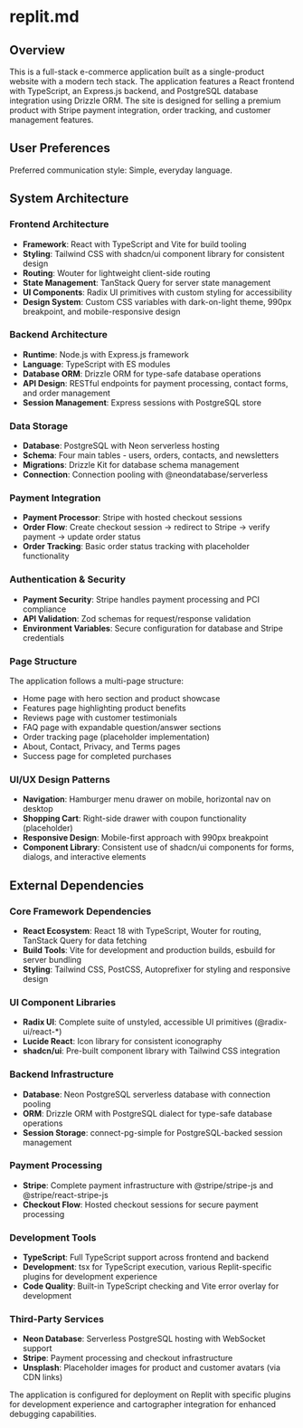 # replit.md

## Overview

This is a full-stack e-commerce application built as a single-product website with a modern tech stack. The application features a React frontend with TypeScript, an Express.js backend, and PostgreSQL database integration using Drizzle ORM. The site is designed for selling a premium product with Stripe payment integration, order tracking, and customer management features.

## User Preferences

Preferred communication style: Simple, everyday language.

## System Architecture

### Frontend Architecture
- **Framework**: React with TypeScript and Vite for build tooling
- **Styling**: Tailwind CSS with shadcn/ui component library for consistent design
- **Routing**: Wouter for lightweight client-side routing
- **State Management**: TanStack Query for server state management
- **UI Components**: Radix UI primitives with custom styling for accessibility
- **Design System**: Custom CSS variables with dark-on-light theme, 990px breakpoint, and mobile-responsive design

### Backend Architecture
- **Runtime**: Node.js with Express.js framework
- **Language**: TypeScript with ES modules
- **Database ORM**: Drizzle ORM for type-safe database operations
- **API Design**: RESTful endpoints for payment processing, contact forms, and order management
- **Session Management**: Express sessions with PostgreSQL store

### Data Storage
- **Database**: PostgreSQL with Neon serverless hosting
- **Schema**: Four main tables - users, orders, contacts, and newsletters
- **Migrations**: Drizzle Kit for database schema management
- **Connection**: Connection pooling with @neondatabase/serverless

### Payment Integration
- **Payment Processor**: Stripe with hosted checkout sessions
- **Order Flow**: Create checkout session → redirect to Stripe → verify payment → update order status
- **Order Tracking**: Basic order status tracking with placeholder functionality

### Authentication & Security
- **Payment Security**: Stripe handles payment processing and PCI compliance
- **API Validation**: Zod schemas for request/response validation
- **Environment Variables**: Secure configuration for database and Stripe credentials

### Page Structure
The application follows a multi-page structure:
- Home page with hero section and product showcase
- Features page highlighting product benefits
- Reviews page with customer testimonials
- FAQ page with expandable question/answer sections
- Order tracking page (placeholder implementation)
- About, Contact, Privacy, and Terms pages
- Success page for completed purchases

### UI/UX Design Patterns
- **Navigation**: Hamburger menu drawer on mobile, horizontal nav on desktop
- **Shopping Cart**: Right-side drawer with coupon functionality (placeholder)
- **Responsive Design**: Mobile-first approach with 990px breakpoint
- **Component Library**: Consistent use of shadcn/ui components for forms, dialogs, and interactive elements

## External Dependencies

### Core Framework Dependencies
- **React Ecosystem**: React 18 with TypeScript, Wouter for routing, TanStack Query for data fetching
- **Build Tools**: Vite for development and production builds, esbuild for server bundling
- **Styling**: Tailwind CSS, PostCSS, Autoprefixer for styling and responsive design

### UI Component Libraries
- **Radix UI**: Complete suite of unstyled, accessible UI primitives (@radix-ui/react-*)
- **Lucide React**: Icon library for consistent iconography
- **shadcn/ui**: Pre-built component library with Tailwind CSS integration

### Backend Infrastructure
- **Database**: Neon PostgreSQL serverless database with connection pooling
- **ORM**: Drizzle ORM with PostgreSQL dialect for type-safe database operations
- **Session Storage**: connect-pg-simple for PostgreSQL-backed session management

### Payment Processing
- **Stripe**: Complete payment infrastructure with @stripe/stripe-js and @stripe/react-stripe-js
- **Checkout Flow**: Hosted checkout sessions for secure payment processing

### Development Tools
- **TypeScript**: Full TypeScript support across frontend and backend
- **Development**: tsx for TypeScript execution, various Replit-specific plugins for development experience
- **Code Quality**: Built-in TypeScript checking and Vite error overlay for development

### Third-Party Services
- **Neon Database**: Serverless PostgreSQL hosting with WebSocket support
- **Stripe**: Payment processing and checkout infrastructure
- **Unsplash**: Placeholder images for product and customer avatars (via CDN links)

The application is configured for deployment on Replit with specific plugins for development experience and cartographer integration for enhanced debugging capabilities.
